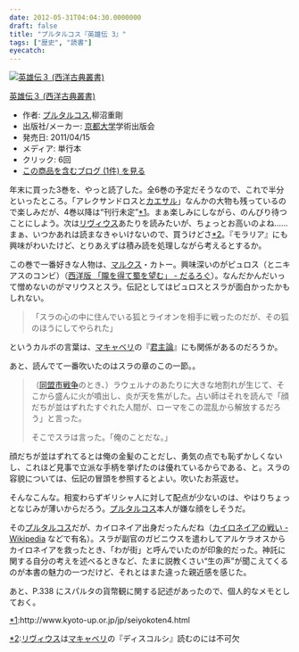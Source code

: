 ```yaml
---
date: 2012-05-31T04:04:30.0000000
draft: false
title: "プルタルコス『英雄伝 3』"
tags: ["歴史", "読書"]
eyecatch: 
---
```

<p><div class="hatena-asin-detail"><a href="http://www.amazon.co.jp/exec/obidos/ASIN/4876981884/bestylesnet-22/"><img src="http://ecx.images-amazon.com/images/I/31DL0LnCmbL._SL160_.jpg" class="hatena-asin-detail-image" alt="英雄伝３ (西洋古典叢書)" title="英雄伝３ (西洋古典叢書)"></a><div class="hatena-asin-detail-info"><p class="hatena-asin-detail-title"><a href="http://www.amazon.co.jp/exec/obidos/ASIN/4876981884/bestylesnet-22/">英雄伝３ (西洋古典叢書)</a></p><ul><li><span class="hatena-asin-detail-label">作者:</span> <a class="keyword" href="http://d.hatena.ne.jp/keyword/%A5%D7%A5%EB%A5%BF%A5%EB%A5%B3%A5%B9">プルタルコス</a>,柳沼重剛</li><li><span class="hatena-asin-detail-label">出版社/メーカー:</span> <a class="keyword" href="http://d.hatena.ne.jp/keyword/%B5%FE%C5%D4%C2%E7%B3%D8">京都大学</a>学術出版会</li><li><span class="hatena-asin-detail-label">発売日:</span> 2011/04/15</li><li><span class="hatena-asin-detail-label">メディア:</span> 単行本</li><li> <span class="hatena-asin-detail-label">クリック</span>: 6回</li><li><a href="http://d.hatena.ne.jp/asin/4876981884/bestylesnet-22" target="_blank">この商品を含むブログ (1件) を見る</a></li></ul></div><div class="hatena-asin-detail-foot"></div></div></p><p>年末に買った3巻を、やっと読了した。全6巻の予定だそうなので、これで半分といったところ。「アレクサンドロスと<a class="keyword" href="http://d.hatena.ne.jp/keyword/%A5%AB%A5%A8%A5%B5%A5%EB">カエサル</a>」なんかの大物も残っているので楽しみだが、4巻以降は“刊行未定”<a href="#f1" name="fn1" title="http://www.kyoto-up.or.jp/jp/seiyokoten4.html">*1</a>。まぁ楽しみにしながら、のんびり待つことにしよう。次は<a class="keyword" href="http://d.hatena.ne.jp/keyword/%A5%EA%A5%F4%A5%A3%A5%A6%A5%B9">リヴィウス</a>あたりを読みたいが、ちょっとお高いのよね……まぁ、いつかあれは読まなきゃいけないので、買うけどさ<a href="#f2" name="fn2" title="リヴィウスはマキャベリの『ディスコルシ』読むのには不可欠">*2</a>。『モラリア』にも興味がわいたけど、とりあえずは積み読を処理しながら考えるとするか。</p><p>この巻で一番好きな人物は、<a class="keyword" href="http://d.hatena.ne.jp/keyword/%A5%DE%A5%EB%A5%AF%A5%B9">マルクス</a>・カトー。興味深いのがピュロス（とニキアスのコンビ）（<a href="http://daruyanagi.hatenablog.com/entry/2012/05/23/073639">&#x897F;&#x6D0B;&#x7248; &#x300C;&#x96B4;&#x3092;&#x5F97;&#x3066;&#x8700;&#x3092;&#x671B;&#x3080;&#x300D; - &#x3060;&#x308B;&#x308D;&#x3050;</a>）。なんだかんだいって憎めないのがマリウスとスラ。伝記としてはピュロスとスラが面白かったかもしれない。</p>

<blockquote>
<p>「スラの心の中に住んでいる狐とライオンを相手に戦ったのだが、その狐のほうにしてやられた」</p>

</blockquote>
<p>というカルボの言葉は、<a class="keyword" href="http://d.hatena.ne.jp/keyword/%A5%DE%A5%AD%A5%E3%A5%D9%A5%EA">マキャベリ</a>の『<a class="keyword" href="http://d.hatena.ne.jp/keyword/%B7%AF%BC%E7%CF%C0">君主論</a>』にも関係があるのだろうか。</p><p>あと、読んでて一番吹いたのはスラの章のこの一節。。</p>

<blockquote>
<p>（<a class="keyword" href="http://d.hatena.ne.jp/keyword/%C6%B1%CC%C1%BB%D4%C0%EF%C1%E8">同盟市戦争</a>のとき、）ラウェルナのあたりに大きな地割れが生じて、そこから盛んに火が噴出し、炎が天を焦がした。占い師はそれを読んで「顔だちが並はずれたすぐれた人間が、ローマをこの混乱から解放するだろう」と言った。</p><p>そこでスラは言った。「俺のことだな。」</p>

</blockquote>
<p>顔だちが並はずれてるとは俺の金髪のことだし、勇気の点でも恥ずかしくないし、これほど見事で立派な手柄を挙げたのは優れているからである、と。スラの容貌については、伝記の冒頭を参照するとよい。吹いたお茶返せ。</p><p>そんなこんな。相変わらずギリシャ人に対して配点が少ないのは、やはりちょっとなじみが薄いからだろう。<a class="keyword" href="http://d.hatena.ne.jp/keyword/%A5%D7%A5%EB%A5%BF%A5%EB%A5%B3%A5%B9">プルタルコス</a>本人が嫌な顔をしそうだ。</p><p>その<a class="keyword" href="http://d.hatena.ne.jp/keyword/%A5%D7%A5%EB%A5%BF%A5%EB%A5%B3%A5%B9">プルタルコス</a>だが、カイロネイア出身だったんだね（<a href="http://ja.wikipedia.org/wiki/%E3%82%AB%E3%82%A4%E3%83%AD%E3%83%8D%E3%82%A4%E3%82%A2%E3%81%AE%E6%88%A6%E3%81%84">&#x30AB;&#x30A4;&#x30ED;&#x30CD;&#x30A4;&#x30A2;&#x306E;&#x6226;&#x3044; - Wikipedia</a> などで有名）。スラが副官のガビニウスを遣わしてアルケラオスからカイロネイアを救ったとき、「わが街」と呼んでいたのが印象的だった。神託に関する自分の考えを述べるときなど、たまに説教くさい“生の声”が聞こえてくるのが本書の魅力の一つだけど、それとはまた違った親近感を感じた。</p><p>あと、P.338 にスパルタの貨幣観に関する記述があったので、個人的なメモとしておく。</p>
<div class="footnote">
<p class="footnote"><a href="#fn1" name="f1" class="footnote-number">*1</a><span class="footnote-delimiter">:</span><span class="footnote-text">http://www.kyoto-up.or.jp/jp/seiyokoten4.html</span></p>
<p class="footnote"><a href="#fn2" name="f2" class="footnote-number">*2</a><span class="footnote-delimiter">:</span><span class="footnote-text"><a class="keyword" href="http://d.hatena.ne.jp/keyword/%A5%EA%A5%F4%A5%A3%A5%A6%A5%B9">リヴィウス</a>は<a class="keyword" href="http://d.hatena.ne.jp/keyword/%A5%DE%A5%AD%A5%E3%A5%D9%A5%EA">マキャベリ</a>の『ディスコルシ』読むのには不可欠</span></p>
</div>